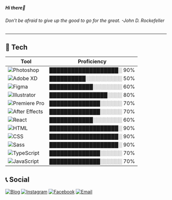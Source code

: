 <h5>Hi there👋</h5>
<h6>Don’t be afraid to give up the good to go for the great. -John D. Rockefeller</h6>

---

## 🔧 Tech
| Tool          | Proficiency |
|---------------|-------------|
|![Photoshop](https://img.shields.io/badge/-Photoshop-blue?logo=adobe-photoshop&logoColor=white)|███████████████████░ 90%|
|![Adobe XD](https://img.shields.io/badge/-XD-FF2E63?logo=adobe-xd&logoColor=white)|██████████░░░░░░░░░░ 50%|
|![Figma](https://img.shields.io/badge/-Figma-F24E1E?logo=figma&logoColor=white)|████████████░░░░░░░░ 60%|
|![Illustrator](https://img.shields.io/badge/-Illustrator-FF9A00?logo=adobe-illustrator&logoColor=white)|████████████████░░░░ 80%|
|![Premiere Pro](https://img.shields.io/badge/-Premiere_Pro-4E4E4E?logo=adobe-premiere-pro&logoColor=white)|██████████████░░░░░░ 70%|
|![After Effects](https://img.shields.io/badge/-After_Effects-9999FF?logo=adobe-after-effects&logoColor=white)|██████████████░░░░░░ 70%|
|![React](https://img.shields.io/badge/-React-61DAFB?logo=react&logoColor=white)|████████████░░░░░░░░ 60%|
|![HTML](https://img.shields.io/badge/-HTML-E34F26?logo=html5&logoColor=white)|███████████████████░ 90%|
|![CSS](https://img.shields.io/badge/-CSS-1572B6?logo=css3&logoColor=white)|███████████████████░ 90%|
|![Sass](https://img.shields.io/badge/-Sass-CC6699?logo=sass&logoColor=white)|███████████████████░ 90%|
|![TypeScript](https://img.shields.io/badge/-TypeScript-007ACC?logo=typescript&logoColor=white)|██████████████░░░░░░ 70%|
|![JavaScript](https://img.shields.io/badge/-JavaScript-F7DF1E?logo=javascript&logoColor=white)|██████████████░░░░░░ 70%|

## 📞 Social
[![Blog](https://img.shields.io/badge/Blog-velog.io-03C75A?style=flat-square&logo=vercel&logoColor=white)](https://velog.io/@tjsdk88802)
[![Instagram](https://img.shields.io/badge/Instagram-Profile-C13584?style=flat-square&logo=instagram&logoColor=white)](https://www.instagram.com/tlswlals98/)
[![Facebook](https://img.shields.io/badge/Facebook-Profile-1877F2?style=flat-square&logo=facebook&logoColor=white)](https://www.facebook.com/profile.php?id=100007928118365&locale=ko_KR)
[![Email](https://img.shields.io/badge/Email-gwonsuna9964%40gmail.com-D14836?style=flat-square&logo=gmail&logoColor=white)](mailto:gwonsuna9964@gmail.com)
